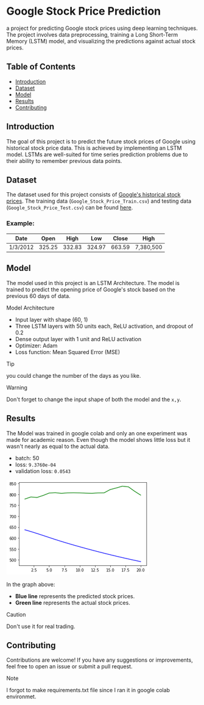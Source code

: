 # Google Stock Price Prediction

a project for predicting Google stock prices using deep learning techniques. The project involves data preprocessing, training a Long Short-Term Memory (LSTM) model, and visualizing the predictions against actual stock prices.

## Table of Contents

- [Introduction](#introduction)
- [Dataset](#dataset)
- [Model](#model)
- [Results](#results)
- [Contributing](#contributing)

## Introduction

The goal of this project is to predict the future stock prices of Google using historical stock price data. This is achieved by implementing an LSTM model. LSTMs are well-suited for time series prediction problems due to their ability to remember previous data points.

## Dataset

The dataset used for this project consists of [Google's historical stock prices](https://www.kaggle.com/datasets/medharawat/google-stock-price?select=Google_Stock_Price_Test.csv). The training data (`Google_Stock_Price_Train.csv`) and testing data (`Google_Stock_Price_Test.csv`) can be found [here](https://www.kaggle.com/datasets/medharawat/google-stock-price?select=Google_Stock_Price_Test.csv).

### Example:

| Date | Open | High | Low | Close | High |
| --- | --- | --- | --- | --- | --- |
| 1/3/2012 | 325.25 | 332.83 | 324.97 | 663.59 | 7,380,500 |


## Model

The model used in this project is an LSTM Architecture. The model is trained to predict the opening price of Google's stock based on the previous 60 days of data.

Model Architecture
- Input layer with shape (60, 1)
- Three LSTM layers with 50 units each, ReLU activation, and dropout of 0.2
- Dense output layer with 1 unit and ReLU activation
- Optimizer: Adam
- Loss function: Mean Squared Error (MSE)

> [!TIP]
> you could change the number of the days as you like.

> [!WARNING]
> Don't forget to change the input shape of both the model and the `x,y`.


## Results

The Model was trained in google colab and only an one experiment was made for academic reason. Even though the model shows little loss but it wasn't nearly as equal to the actual data.

- batch: 50
- loss: `9.3760e-04`
- validation loss: `0.0543`

![predict Example](./predict.png)

In the graph above:
- **Blue line** represents the predicted stock prices.
- **Green line** represents the actual stock prices.

> [!CAUTION]
> Don't use it for real trading.

## Contributing

Contributions are welcome! If you have any suggestions or improvements, feel free to open an issue or submit a pull request.

> [!NOTE]
> I forgot to make requirements.txt file since I ran it in google colab environmet.
